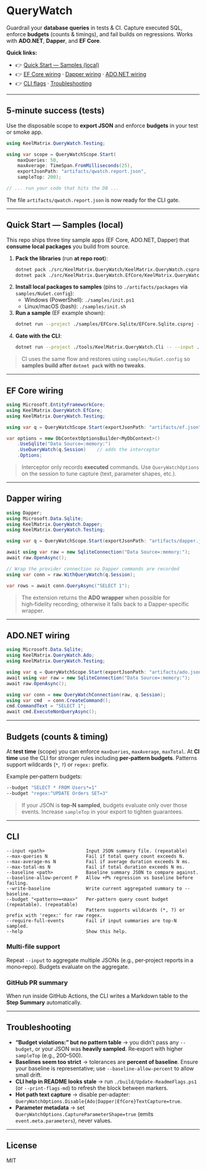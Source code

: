 # QueryWatch

Guardrail your **database queries** in tests & CI. Capture executed SQL, enforce **budgets** (counts & timings), and fail builds on regressions. Works with **ADO.NET**, **Dapper**, and **EF Core**.

**Quick links:**  
- 👉 [Quick Start — Samples (local)](#quick-start--samples-local)  
- 👉 [EF Core wiring](#ef-core-wiring) · [Dapper wiring](#dapper-wiring) · [ADO.NET wiring](#adonet-wiring)  
- 👉 [CLI flags](#cli) · [Troubleshooting](#troubleshooting)  

---

## 5‑minute success (tests)

Use the disposable scope to **export JSON** and enforce **budgets** in your test or smoke app.

```csharp
using KeelMatrix.QueryWatch.Testing;

using var scope = QueryWatchScope.Start(
    maxQueries: 50,
    maxAverage: TimeSpan.FromMilliseconds(25),
    exportJsonPath: "artifacts/qwatch.report.json",
    sampleTop: 200);

// ... run your code that hits the DB ...
```

The file `artifacts/qwatch.report.json` is now ready for the CLI gate.

---

## Quick Start — Samples (local)

This repo ships three tiny sample apps (EF Core, ADO.NET, Dapper) that **consume local packages** you build from source.

1. **Pack the libraries** (run **at repo root**):
   ```bash
   dotnet pack ./src/KeelMatrix.QueryWatch/KeelMatrix.QueryWatch.csproj -c Release --include-symbols --p:SymbolPackageFormat=snupkg --output ./artifacts/packages
   dotnet pack ./src/KeelMatrix.QueryWatch.EfCore/KeelMatrix.QueryWatch.EfCore.csproj -c Release --include-symbols --p:SymbolPackageFormat=snupkg --output ./artifacts/packages
   ```
2. **Install local packages to samples** (pins to `./artifacts/packages` via `samples/NuGet.config`):
   - Windows (PowerShell): `./samples/init.ps1`  
   - Linux/macOS (bash): `./samples/init.sh`
3. **Run a sample** (EF example shown):
   ```bash
   dotnet run --project ./samples/EFCore.Sqlite/EFCore.Sqlite.csproj -c Release
   ```
4. **Gate with the CLI**:
   ```bash
   dotnet run --project ./tools/KeelMatrix.QueryWatch.Cli -- --input ./samples/EFCore.Sqlite/bin/Release/net8.0/artifacts/qwatch.ef.json --max-queries 50
   ```

> CI uses the same flow and restores using `samples/NuGet.config` so **samples build after `dotnet pack` with no tweaks**.

---

## EF Core wiring

```csharp
using Microsoft.EntityFrameworkCore;
using KeelMatrix.QueryWatch.EfCore;
using KeelMatrix.QueryWatch.Testing;

using var q = QueryWatchScope.Start(exportJsonPath: "artifacts/ef.json", sampleTop: 200);

var options = new DbContextOptionsBuilder<MyDbContext>()
    .UseSqlite("Data Source=:memory:")
    .UseQueryWatch(q.Session)    // adds the interceptor
    .Options;
```
> Interceptor only records **executed** commands. Use `QueryWatchOptions` on the session to tune capture (text, parameter shapes, etc.).

---

## Dapper wiring

```csharp
using Dapper;
using Microsoft.Data.Sqlite;
using KeelMatrix.QueryWatch.Dapper;
using KeelMatrix.QueryWatch.Testing;

using var q = QueryWatchScope.Start(exportJsonPath: "artifacts/dapper.json", sampleTop: 200);

await using var raw = new SqliteConnection("Data Source=:memory:");
await raw.OpenAsync();

// Wrap the provider connection so Dapper commands are recorded
using var conn = raw.WithQueryWatch(q.Session);

var rows = await conn.QueryAsync("SELECT 1");
```

> The extension returns the **ADO wrapper** when possible for high‑fidelity recording; otherwise it falls back to a Dapper‑specific wrapper.

---

## ADO.NET wiring

```csharp
using Microsoft.Data.Sqlite;
using KeelMatrix.QueryWatch.Ado;
using KeelMatrix.QueryWatch.Testing;

using var q = QueryWatchScope.Start(exportJsonPath: "artifacts/ado.json", sampleTop: 200);
await using var raw = new SqliteConnection("Data Source=:memory:");
await raw.OpenAsync();

using var conn = new QueryWatchConnection(raw, q.Session);
using var cmd  = conn.CreateCommand();
cmd.CommandText = "SELECT 1";
await cmd.ExecuteNonQueryAsync();
```

---

## Budgets (counts & timing)

At **test time** (scope) you can enforce `maxQueries`, `maxAverage`, `maxTotal`. At **CI time** use the CLI for stronger rules including **per‑pattern budgets**. Patterns support wildcards (`*`, `?`) or `regex:` prefix.

Example per‑pattern budgets:

```bash
--budget "SELECT * FROM Users*=1"
--budget "regex:^UPDATE Orders SET=3"
```

> If your JSON is **top‑N sampled**, budgets evaluate only over those events. Increase `sampleTop` in your export to tighten guarantees.

---

## CLI

<!-- BEGIN:CLI_FLAGS -->
```
--input <path>               Input JSON summary file. (repeatable)
--max-queries N              Fail if total query count exceeds N.
--max-average-ms N           Fail if average duration exceeds N ms.
--max-total-ms N             Fail if total duration exceeds N ms.
--baseline <path>            Baseline summary JSON to compare against.
--baseline-allow-percent P   Allow +P% regression vs baseline before failing.
--write-baseline             Write current aggregated summary to --baseline.
--budget "<pattern>=<max>"   Per-pattern query count budget (repeatable). (repeatable)
                             Pattern supports wildcards (*, ?) or prefix with 'regex:' for raw regex.
--require-full-events        Fail if input summaries are top-N sampled.
--help                       Show this help.
```

<!-- END:CLI_FLAGS -->

### Multi‑file support
Repeat `--input` to aggregate multiple JSONs (e.g., per‑project reports in a mono‑repo). Budgets evaluate on the aggregate.

### GitHub PR summary
When run inside GitHub Actions, the CLI writes a Markdown table to the **Step Summary** automatically.

---

## Troubleshooting

- **“Budget violations:” but no pattern table** → you didn’t pass any `--budget`, or your JSON was **heavily sampled**. Re‑export with higher `sampleTop` (e.g., 200–500).  
- **Baselines seem too strict** → tolerances are **percent of baseline**. Ensure your baseline is representative; use `--baseline-allow-percent` to allow small drift.  
- **CLI help in README looks stale** → run `./build/Update-ReadmeFlags.ps1` (or `--print-flags-md`) to refresh the block between markers.  
- **Hot path text capture** → disable per‑adapter: `QueryWatchOptions.Disable{Ado|Dapper|EfCore}TextCapture=true`.  
- **Parameter metadata** → set `QueryWatchOptions.CaptureParameterShape=true` (emits `event.meta.parameters`), never values.

---

## License
MIT
